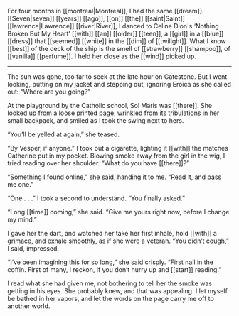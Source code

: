 For four months in [[montreal|Montreal]], I had the same [[dream]]. [[Seven|seven]] [[years]] [[ago]], [[on]] [[the]] [[saint|Saint]] [[lawrence|Lawrence]] [[river|River]], I danced to Celine Dion's ‘Nothing Broken But My Heart’ [[with]] [[an]] [[older]] [[teen]], a [[girl]] in a [[blue]] [[dress]] that [[seemed]] [[white]] in the [[dim]] of [[twilight]]. What I know [[best]] of the deck of the ship is the smell of [[strawberry]] [[shampoo]], of [[vanilla]] [[perfume]]. I held her close as the [[wind]] picked up.

***

The sun was gone, too far to seek at the late hour on Gatestone. But I went looking, putting on my jacket and stepping out, ignoring Eroica as she called out: “Where are you going?”

At the playground by the Catholic school, Sol Maris was [[there]]. She looked up from a loose printed page, wrinkled from its tribulations in her small backpack, and smiled as I took the swing next to hers.

“You’ll be yelled at again,” she teased.

“By Vesper, if anyone.” I took out a cigarette, lighting it [[with]] the matches Catherine put in my pocket. Blowing smoke away from the girl in the wig, I tried reading over her shoulder. “What do you have [[there]]?”

“Something I found online,” she said, handing it to me. “Read it, and pass me one.”

“One . . .” I took a second to understand. “You finally asked.”

“Long [[time]] coming,” she said. “Give me yours right now, before I change my mind.”

I gave her the dart, and watched her take her first inhale, hold [[with]] a grimace, and exhale smoothly, as if she were a veteran. “You didn’t cough,” I said, impressed.

“I’ve been imagining this for so long,” she said crisply. “First nail in the coffin. First of many, I reckon, if you don’t hurry up and [[start]] reading.”

I read what she had given me, not bothering to tell her the smoke was getting in his eyes. She probably knew, and that was appealing. I let myself be bathed in her vapors, and let the words on the page carry me off to another world.

